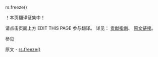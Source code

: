  rs.freeze()

 ！本页翻译征集中！

请点击页面上方 EDIT THIS PAGE 参与翻译。
详见：
[贡献指南]( https://github.com/JinMuInfo/MongoDB-Manual-zh/blob/master/CONTRIBUTING.md )、
[原文链接](  https://docs.mongodb.com/manual/reference/method/rs.freeze/  )。

 参见

原文 - [rs.freeze()]( https://docs.mongodb.com/manual/reference/method/rs.freeze/ )

